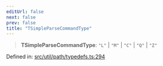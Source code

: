 ```yaml
---
editUrl: false
next: false
prev: false
title: "TSimpleParseCommandType"
---
```


> **TSimpleParseCommandType**: `"L"` \| `"M"` \| `"C"` \| `"Q"` \| `"Z"`

Defined in: [src/util/path/typedefs.ts:294](https://github.com/fabricjs/fabric.js/blob/8748628df7e9de00ba77413bfc3ad9e9fe9d4f30/src/util/path/typedefs.ts#L294)
